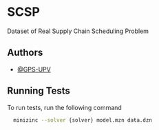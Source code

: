 # SCSP
Dataset of Real Supply Chain Scheduling Problem


## Authors

- [@GPS-UPV](https://github.com/GPS-UPV)

## Running Tests

To run tests, run the following command

```bash
  minizinc --solver {solver} model.mzn data.dzn
```

